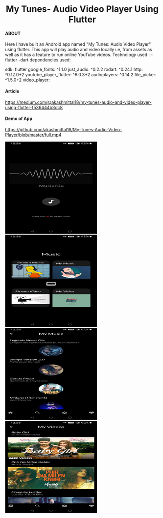 <h1 align="center">My Tunes- Audio Video Player Using Flutter</h1>

#### ABOUT

Here I have built an Android app named "My Tunes: Audio Video Player" using flutter. This app will play audio and video locally i.e, from assets as well as it has a feature to run online YouTube videos.
Technology used : -flutter -dart 
dependencies used: 

  sdk: flutter
  google_fonts: ^1.1.0
  just_audio: ^0.2.2
  rxdart: ^0.24.1
  http: ^0.12.0+2
  youtube_player_flutter: ^6.0.3+2
  audioplayers: ^0.14.2
  file_picker: ^1.5.0+2
  video_player:



#### Article

https://medium.com/@akashmittal18/my-tunes-audio-and-video-player-using-flutter-f536444b3dc8


#### Demo of App
<https://github.com/akashmittal18/My-Tunes-Audio-Video-Player/blob/master/full.mp4>
<p align="left"><img src="https://github.com/akashmittal18/My-Tunes-Audio-Video-Player/blob/master/splashscreen.jpeg" alt="Splash Screen" width="300" height="300"/> <img src="https://github.com/akashmittal18/My-Tunes-Audio-Video-Player/blob/master/home.jpeg" alt="Home" width="300" height="300"/> <img src="https://github.com/akashmittal18/My-Tunes-Audio-Video-Player/blob/master/audiolib.jpeg" alt="Audio Library" width="300" height="300"/> <img src="https://github.com/akashmittal18/My-Tunes-Audio-Video-Player/blob/master/video%20library.jpeg" alt="Video Library" width="300" height="300"/> </p>
